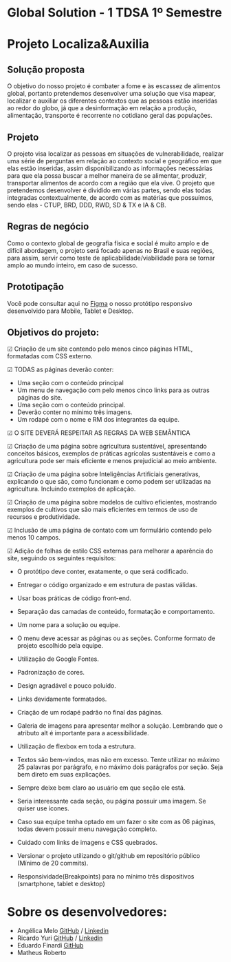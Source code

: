 # Global Solution - 1 TDSA 1º Semestre

# Projeto Localiza&Auxilia

## Solução proposta

O objetivo do nosso projeto é combater a fome e às escassez de alimentos global, portanto pretendemos desenvolver uma solução que visa mapear, localizar e auxiliar os diferentes contextos que as pessoas estão inseridas ao redor do globo, já que a desinformação em relação a produção, alimentação, transporte é recorrente no cotidiano geral das populações.

##  Projeto

O projeto visa localizar as pessoas em situações de vulnerabilidade, realizar uma série de perguntas em relação ao contexto social e geográfico em que elas estão inseridas, assim disponibilizando as informações necessárias para que ela possa buscar a melhor maneira de se alimentar, produzir, transportar alimentos de acordo com a região que ela vive. O projeto que pretendemos desenvolver é dividido em várias partes, sendo elas todas integradas contextualmente, de acordo com as matérias que possuímos, sendo elas - CTUP, BRD, DDD, RWD, SD & TX e IA & CB.

## Regras de negócio

Como o contexto global de geografia física e social é muito amplo e de difícil abordagem, o projeto será focado apenas no Brasil e suas regiões, para assim, servir como teste de aplicabilidade/viabilidade para se tornar amplo ao mundo inteiro, em caso de sucesso.

## Prototipação

Você pode consultar aqui no [Figma](https://www.figma.com/file/0Vql1AFofBiRdCupQwnrq9/GLOBAL-SOLUTION?type=design&node-id=169-36&t=K3vu1R8Ye7C5GiP5-0) o nosso protótipo responsivo desenvolvido para Mobile, Tablet e Desktop.


## Objetivos do projeto:


☑ Criação de um site contendo pelo menos cinco páginas HTML, formatadas com CSS externo.

☑ TODAS as páginas deverão conter: 

- Uma seção com o conteúdo principal
- Um menu de navegação com pelo menos cinco links para as outras páginas do site.
- Uma seção com o conteúdo principal.
- Deverão conter no mínimo três imagens.
- Um rodapé com o nome e RM dos integrantes da equipe.

☑ O SITE DEVERÁ RESPEITAR AS REGRAS DA WEB SEMÂNTICA

☑ Criação de uma página sobre agricultura sustentável, apresentando conceitos básicos, exemplos de práticas agrícolas
sustentáveis e como a agricultura pode ser mais eficiente e menos prejudicial ao meio ambiente.

☑ Criação de uma página sobre Inteligências Artificiais generativas, explicando o que são, como funcionam e como podem ser
utilizadas na agricultura. Incluindo exemplos de aplicação.

☑ Criação de uma página sobre modelos de cultivo eficientes, mostrando exemplos de cultivos que são mais eficientes em
termos de uso de recursos e produtividade.

☑ Inclusão de uma página de contato com um formulário contendo pelo menos 10 campos.

☑ Adição de folhas de estilo CSS externas para melhorar a aparência do site, seguindo os seguintes requisitos:

- O protótipo deve conter, exatamente, o que será codificado.

- Entregar o código organizado e em estrutura de pastas válidas.

- Usar boas práticas de código front-end.

- Separação das camadas de conteúdo, formatação e comportamento.

- Um nome para a solução ou equipe.

- O menu deve acessar as páginas ou as seções. Conforme formato de projeto escolhido pela equipe.

- Utilização de Google Fontes.

- Padronização de cores.

- Design agradável e pouco poluído.

- Links devidamente formatados.

- Criação de um rodapé padrão no final das páginas.

- Galeria de imagens para apresentar melhor a solução. Lembrando que o atributo alt é importante para a
acessibilidade.

- Utilização de flexbox em toda a estrutura.

- Textos são bem-vindos, mas não em excesso. Tente utilizar no máximo 25 palavras por parágrafo, e no máximo dois
parágrafos por seção. Seja bem direto em suas explicações.

- Sempre deixe bem claro ao usuário em que seção ele está.

- Seria interessante cada seção, ou página possuir uma imagem. Se quiser use ícones.

- Caso sua equipe tenha optado em um fazer o site com as 06 páginas, todas devem possuir menu navegação
completo.

- Cuidado com links de imagens e CSS quebrados.

- Versionar o projeto utilizando o git/github em repositório público (Mínimo de 20 commits).

- Responsividade(Breakpoints) para no mínimo três dispositivos (smartphone, tablet e desktop)

# Sobre os desenvolvedores:


* Angélica Melo [GitHub](https://github.com/AngelMelo12) / [Linkedin](https://www.linkedin.com/in/angelicamelodev/)
* Ricardo Yuri [GitHub](https://github.com/ricardoyuuri) / [Linkedin](https://www.linkedin.com/in/ricardo-yuri/)
* Eduardo Finardi [GitHub](https://github.com/EduardoFoncescaFinardi)
* Matheus Roberto




